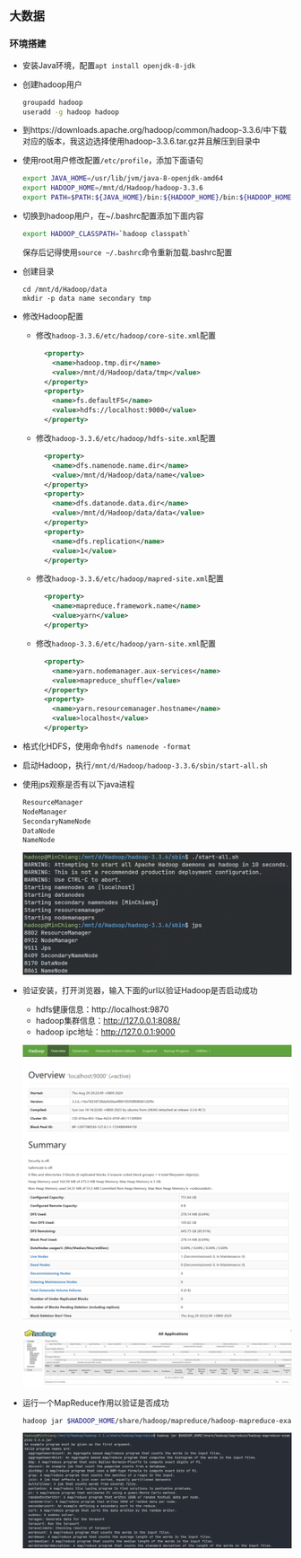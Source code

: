 ## 大数据

### 环境搭建

- 安装Java环境，配置`apt install openjdk-8-jdk`

- 创建hadoop用户

  ```bash
  groupadd hadoop
  useradd -g hadoop hadoop
  ```

- 到https://downloads.apache.org/hadoop/common/hadoop-3.3.6/中下载对应的版本，我这边选择使用hadoop-3.3.6.tar.gz并且解压到目录中

- 使用root用户修改配置`/etc/profile`，添加下面语句

  ```bash
  export JAVA_HOME=/usr/lib/jvm/java-8-openjdk-amd64
  export HADOOP_HOME=/mnt/d/Hadoop/hadoop-3.3.6
  export PATH=$PATH:${JAVA_HOME}/bin:${HADOOP_HOME}/bin:${HADOOP_HOME}/sbin
  ```

- 切换到hadoop用户，在~/.bashrc配置添加下面内容

  ```bash
  export HADOOP_CLASSPATH=`hadoop classpath`
  ```

  保存后记得使用`source ~/.bashrc`命令重新加载.bashrc配置

- 创建目录

  ```
  cd /mnt/d/Hadoop/data
  mkdir -p data name secondary tmp
  ```

- 修改Hadoop配置

  - 修改`hadoop-3.3.6/etc/hadoop/core-site.xml`配置

    ```xml
      <property>
        <name>hadoop.tmp.dir</name>
        <value>/mnt/d/Hadoop/data/tmp</value>
      </property>
      <property>
        <name>fs.defaultFS</name>
        <value>hdfs://localhost:9000</value>
      </property>
    ```

  - 修改`hadoop-3.3.6/etc/hadoop/hdfs-site.xml`配置

    ```xml
      <property>
        <name>dfs.namenode.name.dir</name>
        <value>/mnt/d/Hadoop/data/name</value>
      </property>
      <property>
        <name>dfs.datanode.data.dir</name>
        <value>/mnt/d/Hadoop/data/data</value>
      </property>
      <property>
        <name>dfs.replication</name>
        <value>1</value>
      </property>
    ```

  - 修改`hadoop-3.3.6/etc/hadoop/mapred-site.xml`配置

    ```xml
      <property>
        <name>mapreduce.framework.name</name>
        <value>yarn</value>
      </property>
    ```

  - 修改`hadoop-3.3.6/etc/hadoop/yarn-site.xml`配置

    ```xml
      <property>
        <name>yarn.nodemanager.aux-services</name>
        <value>mapreduce_shuffle</value>
      </property>
      <property>
        <name>yarn.resourcemanager.hostname</name>
        <value>localhost</value>
      </property>
    ```

- 格式化HDFS，使用命令`hdfs namenode -format`

- 启动Hadoop，执行`/mnt/d/Hadoop/hadoop-3.3.6/sbin/start-all.sh`

- 使用jps观察是否有以下java进程

  ```txt
  ResourceManager
  NodeManager
  SecondaryNameNode
  DataNode
  NameNode
  ```

  ![Hadoop环境搭建1](../images/Hadoop环境搭建1.png)

- 验证安装，打开浏览器，输入下面的url以验证Hadoop是否启动成功

  - hdfs健康信息：http://localhost:9870
  - hadoop集群信息：http://127.0.0.1:8088/
  - hadoop ipc地址：http://127.0.0.1:9000

  ![Hadoop环境搭建2](../images/Hadoop环境搭建2.png)

  ![Hadoop环境搭建3](../images/Hadoop环境搭建3.png)

- 运行一个MapReduce作用以验证是否成功

  ```bash
  hadoop jar $HADOOP_HOME/share/hadoop/mapreduce/hadoop-mapreduce-examples-3.3.6.jar
  ```

  ![Hadoop环境搭建4](../images/Hadoop环境搭建4.png)